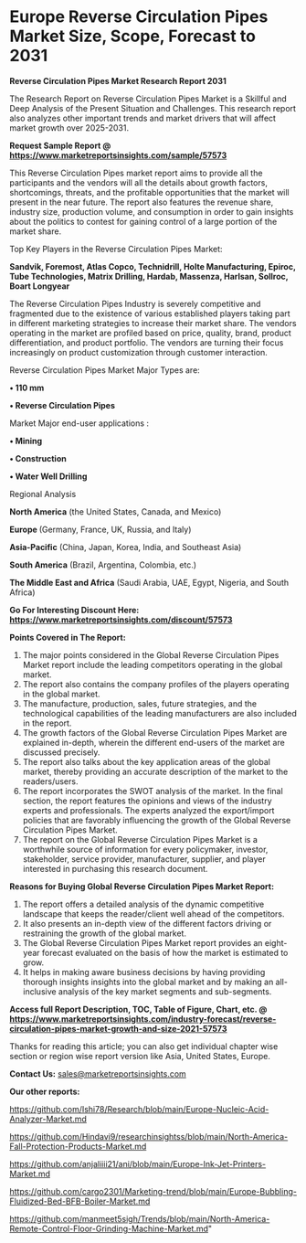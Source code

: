 # Europe Reverse Circulation Pipes Market Size, Scope, Forecast to 2031

<strong>Reverse Circulation Pipes Market Research Report 2031</strong>

The Research Report on Reverse Circulation Pipes Market is a Skillful and Deep Analysis of the Present Situation and Challenges. This research report also analyzes other important trends and market drivers that will affect market growth over 2025-2031.

<strong>Request Sample Report @ <a href=https://www.marketreportsinsights.com/sample/57573>https://www.marketreportsinsights.com/sample/57573</a></strong>

This Reverse Circulation Pipes market report aims to provide all the participants and the vendors will all the details about growth factors, shortcomings, threats, and the profitable opportunities that the market will present in the near future. The report also features the revenue share, industry size, production volume, and consumption in order to gain insights about the politics to contest for gaining control of a large portion of the market share.

Top Key Players in the Reverse Circulation Pipes Market:

<strong>Sandvik, Foremost, Atlas Copco, Technidrill, Holte Manufacturing, Epiroc, Tube Technologies, Matrix Drilling, Hardab, Massenza, Harlsan, Sollroc, Boart Longyear</strong>

The Reverse Circulation Pipes Industry is severely competitive and fragmented due to the existence of various established players taking part in different marketing strategies to increase their market share. The vendors operating in the market are profiled based on price, quality, brand, product differentiation, and product portfolio. The vendors are turning their focus increasingly on product customization through customer interaction.

Reverse Circulation Pipes Market Major Types are:

<strong>• 110 mm

• Reverse Circulation Pipes</strong>

Market Major end-user applications :

<strong>• Mining

• Construction

• Water Well Drilling</strong>

Regional Analysis

</u><strong><b>North America</b></strong> (the United States, Canada, and Mexico)

<strong><b>Europe </b></strong>(Germany, France, UK, Russia, and Italy)

<strong><b>Asia-Pacific</b></strong> (China, Japan, Korea, India, and Southeast Asia)

<strong><b>South America</b></strong> (Brazil, Argentina, Colombia, etc.)

<strong><b>The Middle East and Africa</b></strong> (Saudi Arabia, UAE, Egypt, Nigeria, and South Africa)

<strong>Go For Interesting Discount Here: <a href=https://www.marketreportsinsights.com/discount/57573>https://www.marketreportsinsights.com/discount/57573</a></strong>

<strong>Points Covered in The Report:</strong>
<ol>
  <li>The major points considered in the Global Reverse Circulation Pipes Market report include the leading competitors operating in the global market.</li>
  <li>The report also contains the company profiles of the players operating in the global market.</li>
  <li>The manufacture, production, sales, future strategies, and the technological capabilities of the leading manufacturers are also included in the report.</li>
  <li>The growth factors of the Global Reverse Circulation Pipes Market are explained in-depth, wherein the different end-users of the market are discussed precisely.</li>
  <li>The report also talks about the key application areas of the global market, thereby providing an accurate description of the market to the readers/users.</li>
  <li>The report incorporates the SWOT analysis of the market. In the final section, the report features the opinions and views of the industry experts and professionals. The experts analyzed the export/import policies that are favorably influencing the growth of the Global Reverse Circulation Pipes Market.</li>
  <li>The report on the Global Reverse Circulation Pipes Market is a worthwhile source of information for every policymaker, investor, stakeholder, service provider, manufacturer, supplier, and player interested in purchasing this research document.</li>
</ol>
<strong>Reasons for Buying Global Reverse Circulation Pipes Market Report:</strong>

<ol>
  <li>The report offers a detailed analysis of the dynamic competitive landscape that keeps the reader/client well ahead of the competitors.</li>
  <li>It also presents an in-depth view of the different factors driving or restraining the growth of the global market.</li>
  <li>The Global Reverse Circulation Pipes Market report provides an eight-year forecast evaluated on the basis of how the market is estimated to grow.</li>
  <li>It helps in making aware business decisions by having providing thorough insights insights into the global market and by making an all-inclusive analysis of the key market segments and sub-segments.</li>
</ol>
<strong>Access full Report Description, TOC, Table of Figure, Chart, etc. @ <a href=https://www.marketreportsinsights.com/industry-forecast/reverse-circulation-pipes-market-growth-and-size-2021-57573>https://www.marketreportsinsights.com/industry-forecast/reverse-circulation-pipes-market-growth-and-size-2021-57573</a></strong>


Thanks for reading this article; you can also get individual chapter wise section or region wise report version like Asia, United States, Europe.

<strong>Contact Us:</strong>
sales@marketreportsinsights.com

<strong>Our other reports:</strong>

<a href=https://github.com/Ishi78/Research/blob/main/Europe-Nucleic-Acid-Analyzer-Market.md>https://github.com/Ishi78/Research/blob/main/Europe-Nucleic-Acid-Analyzer-Market.md</a>

<a href=https://github.com/Hindavi9/researchinsightss/blob/main/North-America-Fall-Protection-Products-Market.md>https://github.com/Hindavi9/researchinsightss/blob/main/North-America-Fall-Protection-Products-Market.md</a>

<a href=https://github.com/anjaliiii21/ani/blob/main/Europe-Ink-Jet-Printers-Market.md>https://github.com/anjaliiii21/ani/blob/main/Europe-Ink-Jet-Printers-Market.md</a>

<a href=https://github.com/cargo2301/Marketing-trend/blob/main/Europe-Bubbling-Fluidized-Bed-BFB-Boiler-Market.md>https://github.com/cargo2301/Marketing-trend/blob/main/Europe-Bubbling-Fluidized-Bed-BFB-Boiler-Market.md</a>

<a href=https://github.com/manmeet5sigh/Trends/blob/main/North-America-Remote-Control-Floor-Grinding-Machine-Market.md>https://github.com/manmeet5sigh/Trends/blob/main/North-America-Remote-Control-Floor-Grinding-Machine-Market.md</a>"
